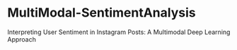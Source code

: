 # MultiModal-SentimentAnalysis
Interpreting User Sentiment in Instagram Posts: A Multimodal Deep Learning Approach
